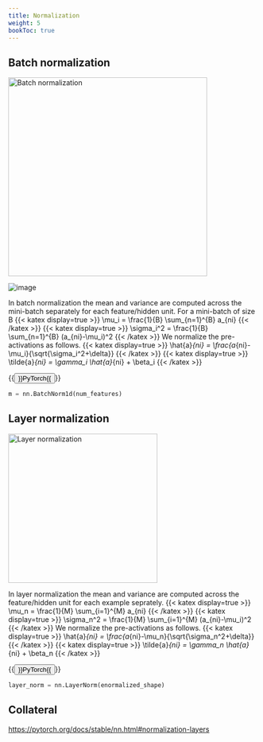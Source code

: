 ```yaml
---
title: Normalization
weight: 5
bookToc: true
---
```




## Batch normalization

<img src="/batch.jpeg" alt="Batch normalization" width="400"/>

![image](/batch.jpeg)

In batch normalization the mean and variance are computed across the mini-batch separately for each feature/hidden unit. For a mini-batch of size B
{{< katex display=true >}}
\mu_i = \frac{1}{B} \sum_{n=1}^{B} a_{ni}
{{< /katex >}}
{{< katex display=true >}}
\sigma_i^2 = \frac{1}{B} \sum_{n=1}^{B} (a_{ni}-\mu_i)^2
{{< /katex >}}
We normalize the pre-activations as follows.
{{< katex display=true >}}
\hat{a}_{ni} = \frac{a_{ni}-\mu_i}{\sqrt{\sigma_i^2+\delta}}
{{< /katex >}}
{{< katex display=true >}}
\tilde{a}_{ni} = \gamma_i \hat{a}_{ni} + \beta_i
{{< /katex >}}

{{<button href="https://pytorch.org/docs/stable/generated/torch.nn.BatchNorm1d.html#torch.nn.BatchNorm1d">}}PyTorch{{</button>}}
```python
m = nn.BatchNorm1d(num_features)
```

## Layer normalization

<img src="/layer.jpeg" alt="Layer normalization" width="300"/>

In layer normalization the mean and variance are computed across the feature/hidden unit for each example seprately.
{{< katex display=true >}}
\mu_n = \frac{1}{M} \sum_{i=1}^{M} a_{ni}
{{< /katex >}}
{{< katex display=true >}}
\sigma_n^2 = \frac{1}{M} \sum_{i=1}^{M} (a_{ni}-\mu_i)^2
{{< /katex >}}
We normalize the pre-activations as follows.
{{< katex display=true >}}
\hat{a}_{ni} = \frac{a_{ni}-\mu_n}{\sqrt{\sigma_n^2+\delta}}
{{< /katex >}}
{{< katex display=true >}}
\tilde{a}_{ni} = \gamma_n \hat{a}_{ni} + \beta_n
{{< /katex >}}

{{<button href="https://pytorch.org/docs/stable/generated/torch.nn.LayerNorm.html#torch.nn.LayerNorm">}}PyTorch{{</button>}}
```python
layer_norm = nn.LayerNorm(enormalized_shape)
```

## Collateral

https://pytorch.org/docs/stable/nn.html#normalization-layers
